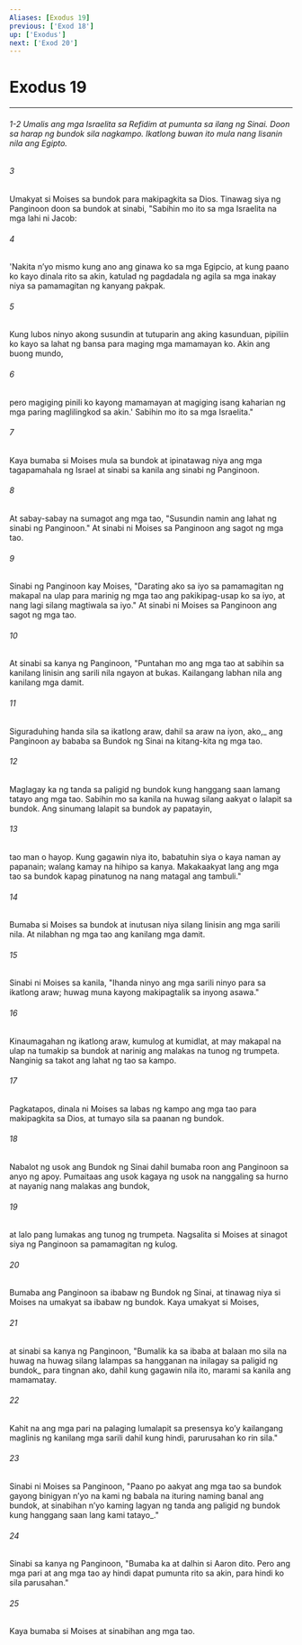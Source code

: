 ```yaml
---
Aliases: [Exodus 19]
previous: ['Exod 18']
up: ['Exodus']
next: ['Exod 20']
---
```

# Exodus 19

***
###### 1-2 Umalis ang mga Israelita sa Refidim at pumunta sa ilang ng Sinai. Doon sa harap ng bundok sila nagkampo. Ikatlong buwan ito mula nang lisanin nila ang Egipto. 





















###### 3 










Umakyat si Moises sa bundok para makipagkita sa Dios. Tinawag siya ng Panginoon doon sa bundok at sinabi, "Sabihin mo ito sa mga Israelita na mga lahi ni Jacob: 





















###### 4 










'Nakita nʼyo mismo kung ano ang ginawa ko sa mga Egipcio, at kung paano ko kayo dinala rito sa akin, katulad ng pagdadala ng agila sa mga inakay niya sa pamamagitan ng kanyang pakpak. 





















###### 5 










Kung lubos ninyo akong susundin at tutuparin ang aking kasunduan, pipiliin ko kayo sa lahat ng bansa para maging mga mamamayan ko. Akin ang buong mundo, 





















###### 6 










pero magiging pinili ko kayong mamamayan at magiging isang kaharian ng mga paring maglilingkod sa akin.' Sabihin mo ito sa mga Israelita." 





















###### 7 










Kaya bumaba si Moises mula sa bundok at ipinatawag niya ang mga tagapamahala ng Israel at sinabi sa kanila ang sinabi ng Panginoon. 





















###### 8 










At sabay-sabay na sumagot ang mga tao, "Susundin namin ang lahat ng sinabi ng Panginoon." At sinabi ni Moises sa Panginoon ang sagot ng mga tao. 





















###### 9 










Sinabi ng Panginoon kay Moises, "Darating ako sa iyo sa pamamagitan ng makapal na ulap para marinig ng mga tao ang pakikipag-usap ko sa iyo, at nang lagi silang magtiwala sa iyo." At sinabi ni Moises sa Panginoon ang sagot ng mga tao. 





















###### 10 










At sinabi sa kanya ng Panginoon, "Puntahan mo ang mga tao at sabihin sa kanilang linisin ang sarili nila ngayon at bukas. Kailangang labhan nila ang kanilang mga damit. 





















###### 11 










Siguraduhing handa sila sa ikatlong araw, dahil sa araw na iyon, ako,_ ang Panginoon ay bababa sa Bundok ng Sinai na kitang-kita ng mga tao. 





















###### 12 










Maglagay ka ng tanda sa paligid ng bundok kung hanggang saan lamang tatayo ang mga tao. Sabihin mo sa kanila na huwag silang aakyat o lalapit sa bundok. Ang sinumang lalapit sa bundok ay papatayin, 





















###### 13 










tao man o hayop. Kung gagawin niya ito, babatuhin siya o kaya naman ay papanain; walang kamay na hihipo sa kanya. Makakaakyat lang ang mga tao sa bundok kapag pinatunog na nang matagal ang tambuli." 





















###### 14 










Bumaba si Moises sa bundok at inutusan niya silang linisin ang mga sarili nila. At nilabhan ng mga tao ang kanilang mga damit. 





















###### 15 










Sinabi ni Moises sa kanila, "Ihanda ninyo ang mga sarili ninyo para sa ikatlong araw; huwag muna kayong makipagtalik sa inyong asawa." 





















###### 16 










Kinaumagahan ng ikatlong araw, kumulog at kumidlat, at may makapal na ulap na tumakip sa bundok at narinig ang malakas na tunog ng trumpeta. Nanginig sa takot ang lahat ng tao sa kampo. 





















###### 17 










Pagkatapos, dinala ni Moises sa labas ng kampo ang mga tao para makipagkita sa Dios, at tumayo sila sa paanan ng bundok. 





















###### 18 










Nabalot ng usok ang Bundok ng Sinai dahil bumaba roon ang Panginoon sa anyo ng apoy. Pumaitaas ang usok kagaya ng usok na nanggaling sa hurno at nayanig nang malakas ang bundok, 





















###### 19 










at lalo pang lumakas ang tunog ng trumpeta. Nagsalita si Moises at sinagot siya ng Panginoon sa pamamagitan ng kulog. 





















###### 20 










Bumaba ang Panginoon sa ibabaw ng Bundok ng Sinai, at tinawag niya si Moises na umakyat sa ibabaw ng bundok. Kaya umakyat si Moises, 





















###### 21 










at sinabi sa kanya ng Panginoon, "Bumalik ka sa ibaba at balaan mo sila na huwag na huwag silang lalampas sa hangganan na inilagay sa paligid ng bundok_ para tingnan ako, dahil kung gagawin nila ito, marami sa kanila ang mamamatay. 





















###### 22 










Kahit na ang mga pari na palaging lumalapit sa presensya koʼy kailangang maglinis ng kanilang mga sarili dahil kung hindi, parurusahan ko rin sila." 





















###### 23 










Sinabi ni Moises sa Panginoon, "Paano po aakyat ang mga tao sa bundok gayong binigyan nʼyo na kami ng babala na ituring naming banal ang bundok, at sinabihan nʼyo kaming lagyan ng tanda ang paligid ng bundok kung hanggang saan lang kami tatayo_." 





















###### 24 










Sinabi sa kanya ng Panginoon, "Bumaba ka at dalhin si Aaron dito. Pero ang mga pari at ang mga tao ay hindi dapat pumunta rito sa akin, para hindi ko sila parusahan." 





















###### 25 










Kaya bumaba si Moises at sinabihan ang mga tao.
